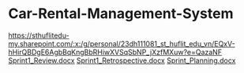 # Car-Rental-Management-System
https://sthuflitedu-my.sharepoint.com/:x:/g/personal/23dh111081_st_huflit_edu_vn/EQxV-hHirQBDgE6AgbBqKngBbRHiwXVSqSbNP_jXzfMXuw?e=QazaNF
[Sprint1_Review.docx](https://github.com/user-attachments/files/22630450/Sprint1_Review.docx)
[Sprint1_Retrospective.docx](https://github.com/user-attachments/files/22630451/Sprint1_Retrospective.docx)
[Sprint_Planning.docx](https://github.com/user-attachments/files/22630453/Sprint_Planning.docx)
